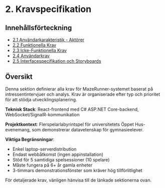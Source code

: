 # 2. Kravspecifikation

## Innehållsförteckning
- [2.1 Användarkarakteristik - Aktörer](requirements/stakeholders.md)
- [2.2 Funktionella Krav](requirements/functional.md)
- [2.3 Icke-Funktionella Krav](requirements/non-functional.md)
- [2.4 Användarkrav](requirements/acceptance.md)
- [2.5 Interfacespecifikation och Storyboards](requirements/constraints.md)

## Översikt

Denna sektion definierar alla krav för MazeRunner-systemet baserat på intressentintervjuer och analys. Krav är organiserade efter typ och prioritet för att stödja utvecklingsplanering.

**Teknisk Stack**: React-frontend med C# ASP.NET Core-backend, WebSocket/SignalR-kommunikation

**Projektkontext**: Flerspelarlabyrintspel för universitetets Öppet Hus-evenemang, som demonstrerar datavetenskap för gymnasieelever.

**Viktiga Begränsningar**:
- Enkel laptop-serverdistribution
- Endast webbåtkomst (ingen appinstallation)
- Stöd för 5 samtidiga spelsessioner (10 spelare)
- Måste fungera på 6+ år gamla enheter
- 3-timmars demonstrationsfönster som kräver hög tillförlitlighet

För detaljerade krav, vänligen hänvisa till de länkade sektionerna ovan.